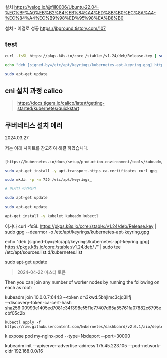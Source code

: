 


설치 https://velog.io/@fill0006/Ubuntu-22.04-%EC%BF%A0%EB%B2%84%EB%84%A4%ED%8B%B0%EC%8A%A4-%EC%84%A4%EC%B9%98%ED%95%98%EA%B8%B0

설치 - 이걸로 성공
https://jbground.tistory.com/107


## test
```sh
curl -fsSL https://pkgs.k8s.io/core:/stable:/v1.24/deb/Release.key | sudo gpg --dearmor -o /etc/apt/keyrings/kubernetes-apt-keyring.gpg 

echo "deb [signed-by=/etc/apt/keyrings/kubernetes-apt-keyring.gpg] https://pkgs.k8s.io/core:/stable:/v1.24/deb/ /" | sudo tee /etc/apt/sources.list.d/kubernetes.list 

sudo apt-get update
```

## cni 설치 과정 calico
 > https://docs.tigera.io/calico/latest/getting-started/kubernetes/quickstart


## 쿠버네티스 설치 에러
  
2024.03.27

저는 아래 사이트를 참고하여 해결 하였습니다.

```sh

[https://kubernetes.io/docs/setup/production-environment/tools/kubeadm/install-kubeadm/#installing-kubeadm-kubelet-and-kubectl](https://kubernetes.io/docs/setup/production-environment/tools/kubeadm/install-kubeadm/#installing-kubeadm-kubelet-and-kubectl)

sudo apt-get install -y apt-transport-https ca-certificates curl gpg

sudo mkdir -p -m 755 /etc/apt/keyrings_

# 이거다 따라하기 
  
sudo apt-get update
  
sudo apt-get update

apt-get install -y kubelet kubeadm kubectl


```

이거다 
curl -fsSL https://pkgs.k8s.io/core:/stable:/v1.24/deb/Release.key | sudo gpg --dearmor -o /etc/apt/keyrings/kubernetes-apt-keyring.gpg  
  
echo "deb [signed-by=/etc/apt/keyrings/kubernetes-apt-keyring.gpg] https://pkgs.k8s.io/core:/stable:/v1.24/deb/ /" | sudo tee /etc/apt/sources.list.d/kubernetes.list 
  
sudo apt-get update



> 2024-04-22 마스터 토큰

Then you can join any number of worker nodes by running the following on each as root:

kubeadm join 10.0.0.7:6443 --token dm3kwd.5bhjlmc3cjq3llfj \
        --discovery-token-ca-cert-hash sha256:00993e1405ed7081c34f398e55f1e77407d65a55761fa07882c6795ecbf05c2b 





```
kubectl apply -f https://raw.githubusercontent.com/kubernetes/dashboard/v2.6.1/aio/deploy/recommended.yaml
```


k expose pod my-nginx-pod --type=Nodeport --port=30000


kubeadm init --apiserver-advertise-address 175.45.223.105 --pod-network-cidr 192.168.0.0/16